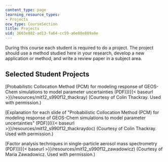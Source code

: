 ```yaml
---
content_type: page
learning_resource_types:
- Projects
ocw_type: CourseSection
title: Projects
uid: 3663e882-ad13-fa64-cc59-a6e88e889a8e
---
```


During this course each student is required to do a project. The project should use a method studied here in your research, develop a new application or method, and write a review paper in a subject area.

Selected Student Projects
-------------------------

[Probabilistic Collocation Method (PCM) for modeling response of GEOS-Chem simulations to model parameter uncertainties (PDF)]({{< baseurl >}}/resources/mit12_s990f12_thackray) (Courtesy of Colin Thackray. Used with permission.)

[Explanation for each slide of "Probabilistic Collocation Method (PCM) for modeling response of GEOS-Chem simulations to model parameter uncertainties" (PDF)]({{< baseurl >}}/resources/mit12_s990f12_thackraydoc) (Courtesy of Colin Thackray. Used with permission.)

[Factor analysis techniques in single-particle aerosol mass spectrometry (PDF)]({{< baseurl >}}/resources/mit12_s990f12_zawadowicz) (Courtesy of Maria Zawadowicz. Used with permission.)